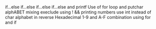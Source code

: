 if...else if...else
if...else if...else and printf
Use of for loop and putchar
alphABET mixing
execlude using ! &&
printing numbers
use int instead of char
alphabet in reverse
Hexadecimal 1-9 and A-F
combination using for and if
